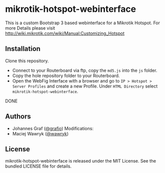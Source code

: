 mikrotik-hotspot-webinterface
=============================

This is a custom Bootstrap 3 based webinterface for a Mikrotik Hotspot. For more Details please visit http://wiki.mikrotik.com/wiki/Manual:Customizing_Hotspot

Installation
------------

Clone this repository.
* Connect to your Routerboard via ftp, copy the ```md5.js``` into the ```js``` folder.
* Copy the hole repository folder to your Routerboard.
* Open the WebFig Interface with a browser and go to ```IP > Hotspot > Server Profiles``` and create a new Profile. Under ```HTML Directory``` select ```mikrotik-hotspot-webinterface```.

DONE

Authors
-------

* Johannes Graf ([@grafjo](https://github.com/grafjo))
Modifications:
* Maciej Wawryk ([@wawryk](https://github.com/wawryk))


License
-------

mikrotik-hotspot-webinterface is released under the MIT License. See the bundled LICENSE file
for details.


